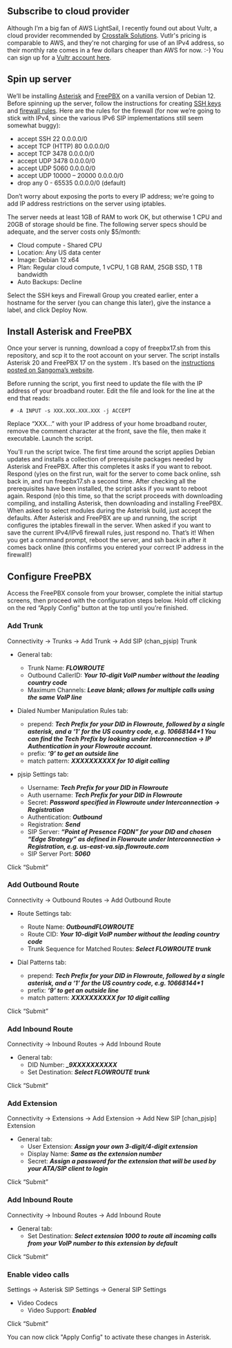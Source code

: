 ## Subscribe to cloud provider
Although I’m a big fan of AWS LightSail, I recently found out about Vultr, a cloud provider recommended by [Crosstalk Solutions](https://www.crosstalksolutions.com/recommendations/). Vutlr's pricing is comparable to AWS, and they're not charging for use of an IPv4 address, so their monthly rate comes in a few dollars cheaper than AWS for now. :-) You can sign up for a [Vultr account here](https://www.vultr.com/register/).

## Spin up server
We’ll be installing [Asterisk](https://www.asterisk.org/) and [FreePBX](https://www.freepbx.org/) on a vanilla version of Debian 12.  Before spinning up the server, follow the instructions for creating [SSH keys](https://docs.vultr.com/how-do-i-generate-ssh-keys) and [firewall rules](https://docs.vultr.com/vultr-firewall).  Here are the rules for the firewall (for now we’re going to stick with IPv4, since the various IPv6 SIP implementations still seem somewhat buggy):  
+ accept	SSH	22	0.0.0.0/0	
+ accept	TCP (HTTP)	80	0.0.0.0/0	
+ accept	TCP	3478	0.0.0.0/0	
+ accept	UDP	3478	0.0.0.0/0	
+ accept	UDP	5060	0.0.0.0/0	
+ accept	UDP	10000 – 20000	0.0.0.0/0	
+ drop	any	0 - 65535	0.0.0.0/0	(default)

Don’t worry about exposing the ports to every IP address; we’re going to add IP address restrictions on the server using iptables.

The server needs at least 1GB of RAM to work OK, but otherwise 1 CPU and 20GB of storage should be fine. The following server specs should be adequate, and the server costs only $5/month:
+ Cloud compute - Shared CPU
+ Location: Any US data center
+ Image: Debian 12 x64
+ Plan: Regular cloud compute, 1 vCPU, 1 GB RAM, 25GB SSD, 1 TB bandwidth
+ Auto Backups: Decline

Select the SSH keys and Firewall Group you created earlier, enter a hostname for the server (you can change this later), give the instance a label, and click Deploy Now.

## Install Asterisk and FreePBX
Once your server is running, download a copy of freepbx17.sh from this repository, and scp it to the root account on your server.  The script installs Asterisk 20 and FreePBX 17 on the system .  It’s based on the [instructions posted on Sangoma’s website](https://sangomakb.atlassian.net/wiki/spaces/FP/pages/10682545/How+to+Install+FreePBX+17+on+Debian+12+with+Asterisk+20).  

Before running the script, you first need to update the file with the IP address of your broadband router.  Edit the file and look for the line at the end that reads:
```
 # -A INPUT -s XXX.XXX.XXX.XXX -j ACCEPT
```
Replace “XXX…” with your IP address of your home broadband router, remove the comment character at the front, save the file, then make it executable.  Launch the script.

You’ll run the script twice.  The first time around the script applies Debian updates and installs a collection of prerequisite packages needed by Asterisk and FreePBX.  After this completes it asks if you want to reboot.  Respond (y)es on the first run, wait for the server to come back online, ssh back in, and run freepbx17.sh a second time.  After checking all the prerequisites have been installed, the script asks if you want to reboot again.  Respond (n)o this time, so that the script proceeds with downloading compiling, and installing Asterisk, then downloading and installing FreePBX.  When asked to select modules during the Asterisk build, just accept the defaults.  After Asterisk and FreePBX are up and running, the script configures the iptables firewall in the server.  When asked if you want to save the current IPv4/IPv6 firewall rules, just respond no.  That’s it!  When you get a command prompt, reboot the server, and ssh back in after it comes back online (this confirms you entered your correct IP address in the firewall!)  

## Configure FreePBX
Access the FreePBX console from your browser, complete the initial startup screens, then proceed with the configuration steps below. Hold off clicking on the red “Apply Config” button at the top until you’re finished.

### Add Trunk
Connectivity &rarr; Trunks &rarr; Add Trunk &rarr; Add SIP (chan_pjsip) Trunk

+ General tab:
  + Trunk Name: ***FLOWROUTE***
  + Outbound CallerID: ***Your 10-digit VoIP number without the leading country code***
  + Maximum Channels: ***Leave blank; allows for multiple calls using the same VoIP line***

+ Dialed Number Manipulation Rules tab:
  + prepend: ***Tech Prefix for your DID in Flowroute, followed by a single asterisk, and a ‘1’ for the US country code, e.g. 10668144\*1  You can find the Tech Prefix by looking under Interconnection &rarr; IP Authentication in your Flowroute account.***
  + prefix: ***‘9’ to get an outside line***
  + match pattern: ***XXXXXXXXXX for 10 digit calling***

+ pjsip Settings tab:
  + Username: ***Tech Prefix for your DID in Flowroute***
  + Auth username: ***Tech Prefix for your DID in Flowroute***
  + Secret: ***Password specified in Flowroute under Interconnection &rarr; Registration***
  + Authentication: ***Outbound***
  + Registration: ***Send***
  + SIP Server: ***“Point of Presence FQDN” for your DID and chosen “Edge Strategy” as defined in Flowroute under Interconnection &rarr; Registration, e.g. us-east-va.sip.flowroute.com***
  + SIP Server Port: ***5060***

Click “Submit”

### Add Outbound Route
Connectivity &rarr; Outbound Routes &rarr; Add Outbound Route

+ Route Settings tab:
  + Route Name: ***OutboundFLOWROUTE***
  + Route CID: ***Your 10-digit VoIP number without the leading country code***
  + Trunk Sequence for Matched Routes: ***Select FLOWROUTE trunk***

+ Dial Patterns tab:
  + prepend: ***Tech Prefix for your DID in Flowroute, followed by a single asterisk, and a ‘1’ for the US country code, e.g. 10668144\*1***
  + prefix: ***‘9’ to get an outside line***
  + match pattern: ***XXXXXXXXXX for 10 digit calling***

Click “Submit”

### Add Inbound Route
Connectivity &rarr; Inbound Routes &rarr; Add Inbound Route

+ General tab:
  + DID Number: ***_9XXXXXXXXXX***
  + Set Destination: ***Select FLOWROUTE trunk***

Click “Submit”

### Add Extension
Connectivity &rarr; Extensions &rarr; Add Extension &rarr; Add New SIP [chan_pjsip] Extension
+ General tab:
  + User Extension: ***Assign your own 3-digit/4-digit extension***
  + Display Name: ***Same as the extension number***
  + Secret: ***Assign a password for the extension that will be used by your ATA/SIP client to login***

Click “Submit”

### Add Inbound Route
Connectivity &rarr; Inbound Routes &rarr; Add Inbound Route

+ General tab:
  + Set Destination: ***Select extension 1000 to route all incoming calls from your VoIP number to this extension by default***

Click “Submit”

### Enable video calls
Settings &rarr; Asterisk SIP Settings &rarr; General SIP Settings
+ Video Codecs
  + Video Support: ***Enabled***

Click “Submit”

You can now click "Apply Config" to activate these changes in Asterisk.
